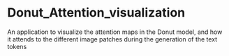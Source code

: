 # Donut_Attention_visualization
An application to visualize the attention maps in the Donut model, and how it attends to the different image patches during the generation of the text tokens
